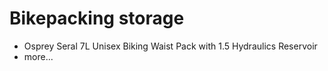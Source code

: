 # Bikepacking storage

* Osprey Seral 7L Unisex Biking Waist Pack with 1.5 Hydraulics Reservoir
* more...

